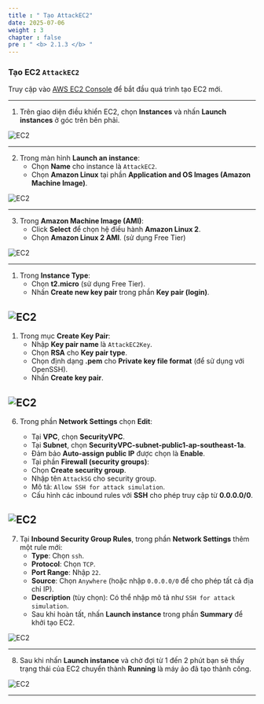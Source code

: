 ```yaml
---
title : " Tạo AttackEC2"
date: 2025-07-06
weight : 3 
chapter : false
pre : " <b> 2.1.3 </b> "
---
```


### Tạo EC2 `AttackEC2`

Truy cập vào [AWS EC2 Console](https://console.aws.amazon.com/ec2/v2/home) để bắt đầu quá trình tạo EC2 mới.

---

1. Trên giao diện điều khiển EC2, chọn **Instances** và nhấn **Launch instances** ở góc trên bên phải.

![EC2](/images/2.prerequisite/13-createec2.png)

---

2. Trong màn hình **Launch an instance**:
   - Chọn **Name** cho instance là `AttackEC2`.
   - Chọn **Amazon Linux** tại phần **Application and OS Images (Amazon Machine Image)**.

![EC2](/images/2.prerequisite/14-createec2.png)

---

3. Trong **Amazon Machine Image (AMI)**:
   - Click **Select** để chọn hệ điều hành **Amazon Linux 2**.
   - Chọn **Amazon Linux 2 AMI**. (sử dụng Free Tier)

![EC2](/images/2.prerequisite/15-createec2.png)

---

1. Trong **Instance Type**:
   - Chọn **t2.micro** (sử dụng Free Tier).
    - Nhấn **Create new key pair** trong phần **Key pair (login)**.

![EC2](/images/2.prerequisite/16-createec2.png)
---

1. Trong mục **Create Key Pair**:
   - Nhập **Key pair name** là `AttackEC2Key`.
   - Chọn **RSA** cho **Key pair type**.
   - Chọn định dạng **.pem** cho **Private key file format** (để sử dụng với OpenSSH).
   - Nhấn **Create key pair**.

![EC2](/images/2.prerequisite/17-createec2.png)
---

6. Trong phần **Network Settings** chọn **Edit**:

   - Tại **VPC**, chọn **SecurityVPC**.
   - Tại **Subnet**, chọn **SecurityVPC-subnet-public1-ap-southeast-1a**.
   - Đảm bảo **Auto-assign public IP** được chọn là **Enable**.
   - Tại phần **Firewall (security groups)**:
   - Chọn **Create security group**.
   - Nhập tên `AttackSG` cho security group.
   - Mô tả: `Allow SSH for attack simulation`.
   - Cấu hình các inbound rules với **SSH** cho phép truy cập từ **0.0.0.0/0**.

![EC2](/images/2.prerequisite/18-createec2.png)
---
7. Tại **Inbound Security Group Rules**, trong phần **Network Settings** thêm một rule mới:
   - **Type**: Chọn `ssh`.
   - **Protocol**: Chọn `TCP`.
   - **Port Range**: Nhập `22`.
   - **Source**: Chọn `Anywhere` (hoặc nhập `0.0.0.0/0` để cho phép tất cả địa chỉ IP).
   - **Description** (tùy chọn): Có thể nhập mô tả như `SSH for attack simulation`.
   - Sau khi hoàn tất, nhấn **Launch instance** trong phần **Summary** để khởi tạo EC2.

![EC2](/images/2.prerequisite/19-createec2.png)

---
8. Sau khi nhấn **Launch instance** và chờ đợi từ 1 đến 2 phút bạn sẽ thấy trạng thái của EC2 chuyển thành **Running** là máy ảo đã tạo thành công.

![EC2](/images/2.prerequisite/20-createec2.png)


---

